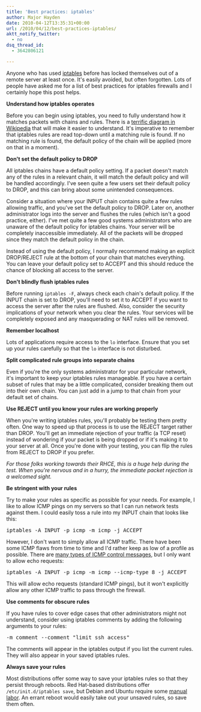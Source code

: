 ```yaml
---
title: 'Best practices: iptables'
author: Major Hayden
date: 2010-04-12T13:35:31+00:00
url: /2010/04/12/best-practices-iptables/
aktt_notify_twitter:
  - no
dsq_thread_id:
  - 3642806121

---
```

Anyone who has used [iptables][1] before has locked themselves out of a remote server at least once. It's easily avoided, but often forgotten. Lots of people have asked me for a list of best practices for iptables firewalls and I certainly hope this post helps.

**Understand how iptables operates**

Before you can begin using iptables, you need to fully understand how it matches packets with chains and rules. There is a [terrific diagram in Wikipedia][2] that will make it easier to understand. It's imperative to remember that iptables rules are read top-down until a matching rule is found. If no matching rule is found, the default policy of the chain will be applied (more on that in a moment).

**Don't set the default policy to DROP**

All iptables chains have a default policy setting. If a packet doesn't match any of the rules in a relevant chain, it will match the default policy and will be handled accordingly. I've seen quite a few users set their default policy to DROP, and this can bring about some unintended consequences.

Consider a situation where your INPUT chain contains quite a few rules allowing traffic, and you've set the default policy to DROP. Later on, another administrator logs into the server and flushes the rules (which isn't a good practice, either). I've met quite a few good systems administrators who are unaware of the default policy for iptables chains. Your server will be completely inaccessible immediately. All of the packets will be dropped since they match the default policy in the chain.

Instead of using the default policy, I normally recommend making an explicit DROP/REJECT rule at the bottom of your chain that matches everything. You can leave your default policy set to ACCEPT and this should reduce the chance of blocking all access to the server.

**Don't blindly flush iptables rules**

Before running `iptables -F`, always check each chain's default policy. If the INPUT chain is set to DROP, you'll need to set it to ACCEPT if you want to access the server after the rules are flushed. Also, consider the security implications of your network when you clear the rules. Your services will be completely exposed and any masquerading or NAT rules will be removed.

**Remember localhost**

Lots of applications require access to the `lo` interface. Ensure that you set up your rules carefully so that the `lo` interface is not disturbed.

**Split complicated rule groups into separate chains**

Even if you're the only systems administrator for your particular network, it's important to keep your iptables rules manageable. If you have a certain subset of rules that may be a little complicated, consider breaking them out into their own chain. You can just add in a jump to that chain from your default set of chains.

**Use REJECT until you know your rules are working properly**

When you're writing iptables rules, you'll probably be testing them pretty often. One way to speed up that process is to use the REJECT target rather than DROP. You'll get an immediate rejection of your traffic (a TCP reset) instead of wondering if your packet is being dropped or if it's making it to your server at all. Once you're done with your testing, you can flip the rules from REJECT to DROP if you prefer.

_For those folks working towards their RHCE, this is a huge help during the test. When you're nervous and in a hurry, the immediate packet rejection is a welcomed sight._

**Be stringent with your rules**

Try to make your rules as specific as possible for your needs. For example, I like to allow ICMP pings on my servers so that I can run network tests against them. I could easily toss a rule into my INPUT chain that looks like this:

<pre lang="html">iptables -A INPUT -p icmp -m icmp -j ACCEPT </pre>

However, I don't want to simply allow all ICMP traffic. There have been some ICMP flaws from time to time and I'd rather keep as low of a profile as possible. There are [many types of ICMP control messages][3], but I only want to allow echo requests:

<pre lang="html">iptables -A INPUT -p icmp -m icmp --icmp-type 8 -j ACCEPT</pre>

This will allow echo requests (standard ICMP pings), but it won't explicitly allow any other ICMP traffic to pass through the firewall.

**Use comments for obscure rules**

If you have rules to cover edge cases that other administrators might not understand, consider using iptables comments by adding the following arguments to your rules:

<pre lang="html">-m comment --comment "limit ssh access"</pre>

The comments will appear in the iptables output if you list the current rules. They will also appear in your saved iptables rules.

**Always save your rules**

Most distributions offer some way to save your iptables rules so that they persist through reboots. Red Hat-based distributions offer `/etc/init.d/iptables save`, but Debian and Ubuntu require some [manual labor][4]. An errant reboot would easily take out your unsaved rules, so save them often.

 [1]: http://en.wikipedia.org/wiki/Iptables
 [2]: http://en.wikipedia.org/wiki/Iptables#Operational_summary
 [3]: http://en.wikipedia.org/wiki/Internet_Control_Message_Protocol#List_of_permitted_control_messages_.28incomplete_list.29
 [4]: http://rackerhacker.com/2009/11/16/automatically-loading-iptables-on-debianubuntu/

